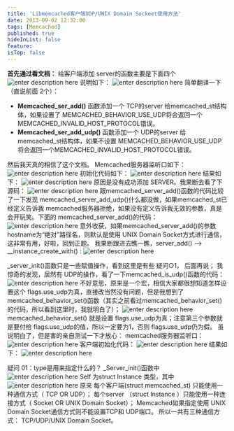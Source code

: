 ```yaml
---
title: 'Libmemcached客户端UDP/UNIX Domain Sockeet使用方法'
date: 2013-09-02 12:32:00
tags: [Memcached]
published: true
hideInList: false
feature: 
isTop: false
---
```


**首先通过看文档：**
给客户端添加 server的函数主要是下面四个
![enter description here](https://rexrock.github.io/post-images/1618443321257.png)
说明如下：
![enter description here](https://rexrock.github.io/post-images/1618443342157.png)
简单翻译一下（直说前面 2个）：

 - **Memcached_ser_add()** 函数添加一个 TCP的server 给memcached_st结构体，如果设置了 MEMCACHED_BEHAVIOR_USE_UDP将会返回一个MEMCACHED_INVALID_HOST_PROTOCOL错误。
 - **Memcached_ser_add_udp()** 函数添加一个 UDP的server 给memcached_st结构体，如果不设置 MEMCACHED_BEHAVIOR_USE_UDP将会返回一个MEMCACHED_INVALID_HOST_PROTOCOL错误。

然后我天真的相信了这个文档。
Memcached服务器监听口如下：
![enter description here](https://rexrock.github.io/post-images/1618443393832.png)
初始化代码如下：
![enter description here](https://rexrock.github.io/post-images/1618443412001.png)
结果如下：
![enter description here](https://rexrock.github.io/post-images/1618443427641.png)
原因是没有成功添加 SERVER。我果断去看了下源码：
![enter description here](https://rexrock.github.io/post-images/1618443458785.png)
跟memcached_server_add()函数的代码比较了一下发现 memcached_server_add_udp()什么都没做，如果memcached_st已经定义告诉我 memcached服务器拒绝，如果没有定义告诉我无效的参数，真是会开玩笑。下面的 memcached_server_add()的代码：
![enter description here](https://rexrock.github.io/post-images/1618443473738.png)
意外收获，如果memcached_server_add()的参数 hostname为“绝对”路径名，则默认是使用 UNIX Domain Socket方式进行通信，这非常有用，好啦，回到正题。
我果断跟进去瞧一瞧，server_add() –> __instance_create_with() :
![enter description here](https://rexrock.github.io/post-images/1618443486384.png)

\_server_init()函数只是一些赋值操作，看到这里是有些 疑问○1， 后面再说；
我惊奇的发现，居然有 UDP的操作，看了一下memcached_is_udp()函数的代码：
![enter description here](https://rexrock.github.io/post-images/1618443507612.png)
不好意思，原来是一个宏，相信大家都很想知道怎样设置这个 flags.use_udp为真，直接改当然没有问题，但是我想到了 memcached_behavior_set()函数（其实之前看过memcached_behavior_set()的代码，所以看到这里时，我就明白了）；
![enter description here](https://rexrock.github.io/post-images/1618443520424.png)
memcached_behavior_set() 就是设置 flags.use_udp为真；注意第三个参数就是要付给 flags.use_udp的值，所以一定要为1，否则 flags.use_udp仍为假。
虽说明白了，但是害的亲自测试一下才放心：
memcached服务器监听口：
![enter description here](https://rexrock.github.io/post-images/1618443539722.png)
客户端初始化代码：
![enter description here](https://rexrock.github.io/post-images/1618443557075.png)
结果如下：
![enter description here](https://rexrock.github.io/post-images/1618443569730.png)

疑问 01：type是用来指定什么的？
\_Server_init()函数中
![enter description here](https://rexrock.github.io/post-images/1618443642913.png)
Self 为struct Instance 类型，其中
![enter description here](https://rexrock.github.io/post-images/1618443654425.png)
原来
每个客户端(struct memcached_st) 只能使用一种通信方式（ TCP OR UDP）；
每个server （struct Instance ）只能使用一种连接方式（ Socket OR UNIX Domain Socket）；
Memcached如果指定使用 UNIX Domain Socket通信方式则不能设置TCP和 UDP端口。
所以一共有三种通信方式： TCP/UDP/UNIX Domain Socket。
